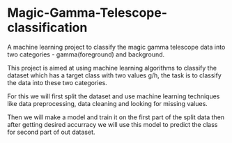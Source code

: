 # Magic-Gamma-Telescope-classification
A machine learning project to classify the magic gamma telescope data into two categories - gamma(foreground) and background.

This project is aimed at using machine learning algorithms to classify the dataset which has a target class with two 
values g/h, the task is to classify the data into these two categories.

For this we will first split the dataset and use machine learning techniques like data preprocessing, data cleaning
and looking for missing values.

Then we will make a model and train it on the first part of the split data then after getting desired accurracy we will
use this model to predict the class for second part of out dataset.
